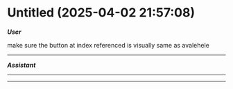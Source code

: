 <!-- Generated by SpecStory -->

# Untitled (2025-04-02 21:57:08)

_**User**_

make sure the button at index referenced is visually same as avalehele

---

_**Assistant**_



---



---


